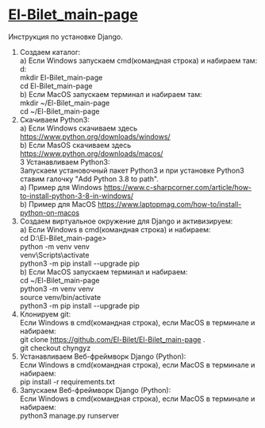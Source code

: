 # [El-Bilet_main-page](https://el-bilet.github.io/El-Bilet_main-page/)

Инструкция по установке Django. <br />
1) Создаем каталог: <br />
  a) Если Windows запускаем cmd(командная строка) и набираем там: <br />
     d: <br />
     mkdir El-Bilet_main-page <br />
     cd El-Bilet_main-page <br />
  b) Если MacOS запускаем терминал и набираем там: <br />
     mkdir ~/El-Bilet_main-page <br />
     cd ~/El-Bilet_main-page <br />
2) Скачиваем Python3: <br />
  a) Если Windows скачиваем здесь https://www.python.org/downloads/windows/ <br />
  b) Если MasOS скачиваем здесь https://www.python.org/downloads/macos/ <br />
3 Устанавливаем Python3: <br />
  Запускаем установочный пакет Python3 и при установке Python3 ставим галочку "Add Python 3.8 to path". <br />
  a) Пример для Windows https://www.c-sharpcorner.com/article/how-to-install-python-3-8-in-windows/  <br />
  b) Пример для MacOS https://www.laptopmag.com/how-to/install-python-on-macos <br />
4) Создаем виртуальное окружение для Django и активизируем: <br />
  a) Если Windows в cmd(командная строка) и набираем:  <br />
    cd D:\El-Bilet_main-page>  <br />
    python -m venv venv <br />
    venv\Scripts\activate <br />
    python3 -m pip install --upgrade pip <br />
  b) Если MacOS запускаем терминал и набираем: <br />
    cd ~/El-Bilet_main-page <br />
    python3 -m venv venv <br />
    source venv/bin/activate <br />
    python3 -m pip install --upgrade pip <br />
5) Клонируем git: <br />
  Если Windows в cmd(командная строка), если MacOS в терминале и набираем: <br />
    git clone https://github.com/El-Bilet/El-Bilet_main-page . <br />
    git checkout chyngyz <br />
6) Устанавливаем Веб-фреймворк Django (Python): <br />
  Если Windows в cmd(командная строка), если MacOS в терминале и набираем: <br />
    pip install -r requirements.txt <br />
7) Запускаем Веб-фреймворк Django (Python): <br />
  Если Windows в cmd(командная строка), если MacOS в терминале и набираем: <br />
    python3 manage.py runserver <br />

